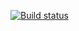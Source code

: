 [![Build status](https://ci.appveyor.com/api/projects/status/tys1qc4qf4rwhd2j?svg=true)](https://ci.appveyor.com/project/Eduardokud/ci2v1)